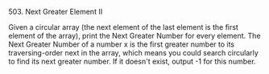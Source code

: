 503. Next Greater Element II

Given a circular array (the next element of the last element is the first
element of the array), print the Next Greater Number for every element. The Next
Greater Number of a number x is the first greater number to its traversing-order
next in the array, which means you could search circularly to find its next
greater number. If it doesn't exist, output -1 for this number.
